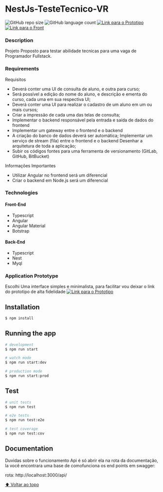 # NestJs-TesteTecnico-VR

![GitHub repo size](https://img.shields.io/github/repo-size/AllanGaiteiro/NestJs-TesteTecnico-VR?style=for-the-badge)
![GitHub language count](https://img.shields.io/github/languages/count/AllanGaiteiro/NestJs-TesteTecnico-VR?style=for-the-badge)
[![Link para o Prototipo](https://img.shields.io/badge/Prototipo-ffffff?style=for-the-badge&color=F24E1E)](https://www.figma.com/proto/xySk0dp8tY0y0SQQG0CUEu/vr-courses?node-id=10%3A479&scaling=min-zoom&page-id=0%3A1&starting-point-node-id=10%3A235)
[![Link para o Front](https://img.shields.io/badge/VR_Cursos_Web-ffffff?style=for-the-badge&color=blue)](https://github.com/AllanGaiteiro/vrsoftware-vrcursos-front-testetecnico-angular)
### Description

Projeto Proposto para testar abilidade tecnicas para uma vaga de Programador Fullstack.

### Requirements

Requisitos

- Deverá conter uma UI de consulta de aluno, e outra para curso;
- Será possível a edição do nome do aluno, e descrição e ementa do curso, cada uma em sua respectiva UI;
- Deverá conter uma UI para realizar o cadastro de um aluno em um ou mais cursos;
- Criar a impressão de cada uma das telas de consulta;
- Implementar o backend responsável pela entrada e saída de dados do frontend
- Implementar um gateway entre o frontend e o backend
- A criação do banco de dados deverá ser automática;
  Implementar um serviço de stream (fila) entre o frontend e o backend
  Desenhar a arquitetura de toda a aplicação;
- Subir os códigos fontes para uma ferramenta de versionamento (GitLab, GitHub, BitBucket)

Informações Importantes

- Utilizar Angular no frontend será um diferencial
- Criar o backend em Node.js será um diferencial

### Technologies

#### Front-End

- Typescript
- Angular
- Angular Material
- Botstrap

#### Back-End

- Typescript
- Nest
- Myql

### Application Prototype

Escolhi Uma interface simples e minimalista, para facilitar vou deixar o link do prototipo de alta fidelidade
[![Link para o Prototipo](https://img.shields.io/badge/Prototipo-ffffff?style=for-the-badge&color=F24E1E)](https://www.figma.com/proto/xySk0dp8tY0y0SQQG0CUEu/vr-courses?node-id=10%3A479&scaling=min-zoom&page-id=0%3A1&starting-point-node-id=10%3A235)

## Installation

```bash
$ npm install
```

## Running the app

```bash
# development
$ npm run start

# watch mode
$ npm run start:dev

# production mode
$ npm run start:prod
```

## Test

```bash
# unit tests
$ npm run test

# e2e tests
$ npm run test:e2e

# test coverage
$ npm run test:cov
```

## Documentation

Duvidas sobre o funcionamento Api é só abrir ela na
rota da documentação, la você encontrara uma base de comofunciona os end points em swagger:

rota: http://localhost:3000/api/

[⬆ Voltar ao topo](#NestJs-TesteTecnico-VR)<br>
